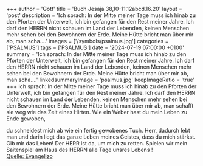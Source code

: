 +++
author = 'Gott'
title = 'Buch Jesaja 38,10-11.12abcd.16.20'
layout = 'post'
description = 'Ich sprach: In der Mitte meiner Tage muss ich hinab zu den Pforten der Unterwelt, ich bin gefangen für den Rest meiner Jahre. Ich darf den HERRN nicht schauen im Land der Lebenden, keinen Menschen mehr sehen bei den Bewohnern der Erde. Meine Hütte bricht man über mir ab, man scha....'
images = ['/symbols/psalmus.jpg']
categories = ['PSALMUS']
tags = ['PSALMUS']
date = '2024-07-19 07:00:00 +0100'
summary = 'Ich sprach: In der Mitte meiner Tage muss ich hinab zu den Pforten der Unterwelt, ich bin gefangen für den Rest meiner Jahre. Ich darf den HERRN nicht schauen im Land der Lebenden, keinen Menschen mehr sehen bei den Bewohnern der Erde. Meine Hütte bricht man über mir ab, man scha....'
linkedsummaryImage = 'psalmus.jpg'
keepImageRatio = 'true'
+++
Ich sprach: In der Mitte meiner Tage muss ich hinab zu den Pforten der Unterwelt, ich bin gefangen für den Rest meiner Jahre.
Ich darf den HERRN nicht schauen im Land der Lebenden, keinen Menschen mehr sehen bei den Bewohnern der Erde.
Meine Hütte bricht man über mir ab,
man schafft sie weg wie das Zelt eines Hirten.<!--more-->
Wie ein Weber hast du mein Leben zu Ende gewoben,

du schneidest mich ab wie ein fertig gewobenes Tuch.
Herr, dadurch lebt man und darin liegt das ganze Leben meines Geistes, dass du mich stärkst. Gib mir das Leben!
Der HERR ist da, um mich zu retten. Spielen wir mein Saitenspiel am Haus des HERRN alle Tage unsres Lebens !<br> [Quelle: Evangelizo](https://evangeliumtagfuertag.org/DE/gospel)